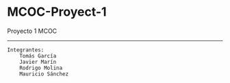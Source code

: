 # MCOC-Proyect-1
Proyecto 1 MCOC
*****************
```
Integrantes:
	Tomás García
	Javier Marín
	Rodrigo Molina
	Mauricio Sánchez
```

